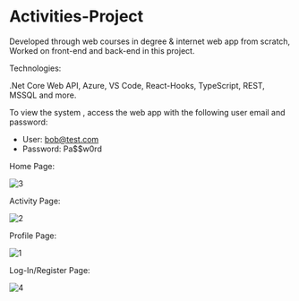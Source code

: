 # Activities-Project

Developed through web courses in degree & internet web app from scratch, Worked on front-end and back-end in this project.

Technologies:

.Net Core Web API, Azure, VS Code, React-Hooks, TypeScript, REST, MSSQL and more.

To view the system , access the web app with the following user email and password:

* User: bob@test.com 
* Password: Pa$$w0rd

Home Page:

![3](https://user-images.githubusercontent.com/55385057/67158427-8701a800-f340-11e9-8d28-aa520120ae20.JPG)

Activity Page:

![2](https://user-images.githubusercontent.com/55385057/67158426-8701a800-f340-11e9-94dc-12465e9453c4.JPG)

Profile Page:

![1](https://user-images.githubusercontent.com/55385057/67158425-8701a800-f340-11e9-9644-af26b5c0edd5.JPG)

Log-In/Register Page:

![4](https://user-images.githubusercontent.com/55385057/67158441-b3b5bf80-f340-11e9-8b5a-a8087c5efef2.JPG)




